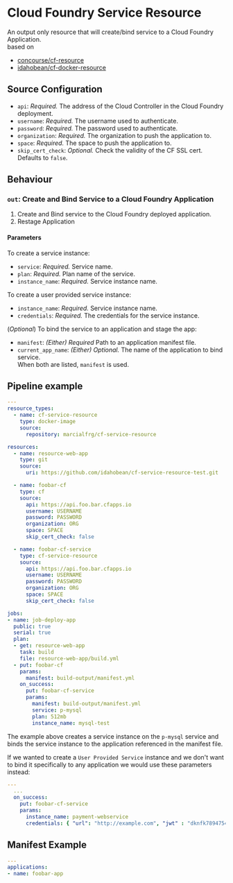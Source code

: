# Cloud Foundry Service Resource

An output only resource that will create/bind service to a
Cloud Foundry Application.  
based on  
* [concourse/cf-resource](https://github.com/concourse/cf-resource)  
* [idahobean/cf-docker-resource](https://github.com/idahobean/cf-docker-resource)

## Source Configuration

* `api`: *Required.* The address of the Cloud Controller in the Cloud Foundry
  deployment.
* `username`: *Required.* The username used to authenticate.
* `password`: *Required.* The password used to authenticate.
* `organization`: *Required.* The organization to push the application to.
* `space`: *Required.* The space to push the application to.
* `skip_cert_check`: *Optional.* Check the validity of the CF SSL cert.
  Defaults to `false`.

## Behaviour

### `out`: Create and Bind Service to a Cloud Foundry Application

1. Create and Bind service to the Cloud Foundry deployed application.
2. Restage Application

#### Parameters

To create a service instance:
* `service`: *Required.* Service name.
* `plan`: *Required.* Plan name of the service.
* `instance_name`: *Required.* Service instance name.

To create a user provided service instance:
* `instance_name`: *Required.* Service instance name.
* `credentials`: *Required.* The credentials for the service instance.

(*Optional*) To bind the service to an application and stage the app:
* `manifest`: *(Either) Required* Path to an application manifest file.
* `current_app_name`: *(Either) Optional.* The name of the application to bind service.  
When both are listed, `manifest` is used.


## Pipeline example

```yaml
---
resource_types:
  - name: cf-service-resource
    type: docker-image
    source:
      repository: marcialfrg/cf-service-resource

resources:
  - name: resource-web-app
    type: git
    source:
      uri: https://github.com/idahobean/cf-service-resource-test.git

  - name: foobar-cf
    type: cf
    source:
      api: https://api.foo.bar.cfapps.io
      username: USERNAME
      password: PASSWORD
      organization: ORG
      space: SPACE
      skip_cert_check: false

  - name: foobar-cf-service
    type: cf-service-resource
    source:
      api: https://api.foo.bar.cfapps.io
      username: USERNAME
      password: PASSWORD
      organization: ORG
      space: SPACE
      skip_cert_check: false

jobs:
- name: job-deploy-app
  public: true
  serial: true
  plan:
  - get: resource-web-app
    task: build
    file: resource-web-app/build.yml
  - put: foobar-cf
    params:
      manifest: build-output/manifest.yml
    on_success:
      put: foobar-cf-service
      params:
        manifest: build-output/manifest.yml
        service: p-mysql
        plan: 512mb
        instance_name: mysql-test

```

The example above creates a service instance on the `p-mysql` service and binds the service instance to the application referenced in the manifest file.

If we wanted to create a `User Provided Service` instance and we don't want to bind it specifically to any application we would use these parameters instead:
```yaml
---
  ...
  on_success:
    put: foobar-cf-service
    params:      
      instance_name: payment-webservice
      credentials: { "url": "http://example.com", "jwt" : "dknfk7894754hf"}

```

## Manifest Example

```yaml
---
applications:
- name: foobar-app
```
